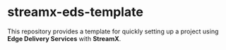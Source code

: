 # streamx-eds-template
This repository provides a template for quickly setting up a project using **Edge Delivery Services** with **StreamX**.